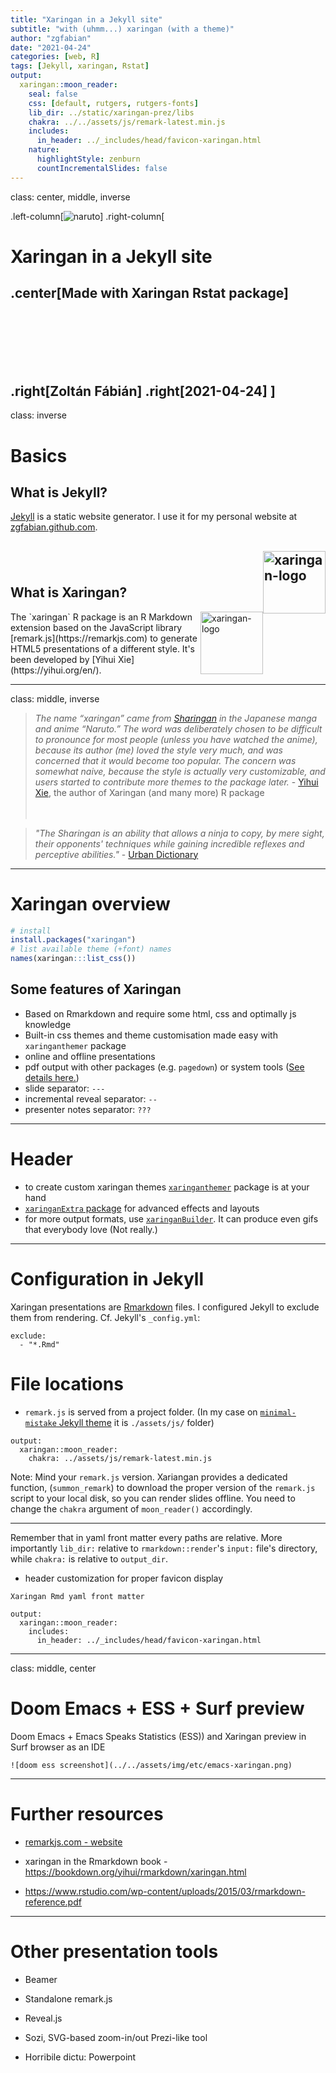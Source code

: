 ```yaml
---
title: "Xaringan in a Jekyll site"
subtitle: "with (uhmm...) xaringan (with a theme)"
author: "zgfabian"
date: "2021-04-24"
categories: [web, R]
tags: [Jekyll, xaringan, Rstat]
output:
  xaringan::moon_reader:
    seal: false
    css: [default, rutgers, rutgers-fonts]
    lib_dir: ../static/xaringan-prez/libs
    chakra: ../../assets/js/remark-latest.min.js
    includes:
      in_header: ../_includes/head/favicon-xaringan.html
    nature:
      highlightStyle: zenburn
      countIncrementalSlides: false
---
```


class: center, middle, inverse

.left-column[![naruto](../../assets/img/etc/naruto-xaringan.jpg)]
.right-column[
# Xaringan in a Jekyll site

## .center[Made with Xaringan Rstat package]
<br><br><br><br><br>


.right[Zoltán Fábián]
.right[2021-04-24]
]
---
class: inverse

# Basics

## What is Jekyll?

[Jekyll](http://jekyllrb.com) is a static website generator. I use it for my personal website at [zgfabian.github.com](http://zgfabian.github.io). 

<img src="../../assets/img/etc/jekyll-logo.jpg" alt="xaringan-logo" style="float:right;height:100px;"></br>
--

## What is Xaringan?
<img src="../../assets/img/etc/xaringan-logo.png" alt="xaringan-logo" style="float:right;height:100px;">
The `xaringan` R package is an R Markdown extension based on the JavaScript library [remark.js](https://remarkjs.com) to generate HTML5 presentations of a different style. It's been developed by [Yihui Xie](https://yihui.org/en/).


---
class: middle, inverse


>*The name “xaringan” came from [Sharingan](http://naruto.wikia.com/wiki/Sharingan) in the Japanese manga and anime “Naruto.” The word was deliberately chosen to be difficult to pronounce for most people (unless you have watched the anime), because its author (me) loved the style very much, and was concerned that it would become too popular. The concern was somewhat naive, because the style is actually very customizable, and users started to contribute more themes to the package later.* - [Yihui Xie](https://bookdown.org/yihui/rmarkdown/xaringan.html), the author of Xaringan (and many more) R package
<br><br><br>

>*"The Sharingan is an ability that allows a ninja to copy, by mere sight, their opponents' techniques while gaining incredible reflexes and perceptive abilities."* - [Urban Dictionary](https://www.urbandictionary.com/define.php?term=The%20Sharingan)

---
# Xaringan overview


```r
# install
install.packages("xaringan")
# list available theme (+font) names
names(xaringan:::list_css())
```

## Some features of Xaringan

- Based on Rmarkdown and require some html, css and optimally js knowledge
- Built-in css themes and theme customisation made easy with `xaringanthemer` package
- online and offline presentations
- pdf output with other packages (e.g. `pagedown`) or system tools ([See details here.](https://github.com/yihui/xaringan/wiki/Export-Slides-to-PDF))
- slide separator: `---`
- incremental reveal separator: `--`
- presenter notes separator: `???`

---
# Header
- to create custom xaringan themes [`xaringanthemer`](https://cran.r-project.org/web/packages/xaringanthemer/vignettes/xaringanthemer.html) package is at your hand
- [`xaringanExtra` package](https://pkg.garrickadenbuie.com/xaringanExtra/) for advanced effects and layouts
- for more output formats, use [`xaringanBuilder`](https://github.com/jhelvy/xaringanBuilder). It can produce even gifs that everybody love (Not really.)

---
# Configuration in Jekyll

Xaringan presentations are [Rmarkdown]() files. I configured Jekyll to exclude them from rendering. Cf. Jekyll's `_config.yml`:

```
exclude:
  - "*.Rmd" 
```

# File locations

- `remark.js` is served from a project folder. (In my case on [`minimal-mistake` Jekyll theme](https://github.com/mmistakes/minimal-mistakes) it is `./assets/js/` folder)

```
output:
  xaringan::moon_reader:
    chakra: ../assets/js/remark-latest.min.js
```
Note: Mind your `remark.js` version. Xariangan provides a dedicated function, (`summon_remark`) to download the proper version of the `remark.js` script to your local disk, so you can render slides offline. You need to change the `chakra` argument of `moon_reader()` accordingly. 

---
Remember that in yaml front matter every paths are relative. More importantly `lib_dir:` relative to `rmarkdown::render`'s `input:` file's directory, while `chakra:` is relative to `output_dir`. 
- header customization for proper favicon display

`Xaringan Rmd yaml front matter`
 
```
output:
  xaringan::moon_reader:
    includes:
      in_header: ../_includes/head/favicon-xaringan.html
```

---
class: middle, center

# Doom Emacs + ESS + Surf preview

Doom Emacs + Emacs Speaks Statistics (ESS)) and Xaringan preview in Surf browser as an IDE

```
![doom ess screenshot](../../assets/img/etc/emacs-xaringan.png)
```

---
# Further resources

- [remarkjs.com - website](https://remarkjs.com/)

- xaringan in the Rmarkdown book - https://bookdown.org/yihui/rmarkdown/xaringan.html

- https://www.rstudio.com/wp-content/uploads/2015/03/rmarkdown-reference.pdf

---
# Other presentation tools

- Beamer

- Standalone remark.js

- Reveal.js

- Sozi, SVG-based zoom-in/out Prezi-like tool

- Horribile dictu: Powerpoint


